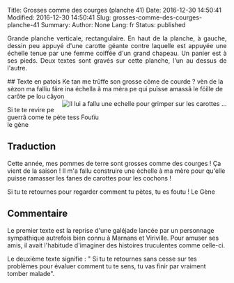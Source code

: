 Title: Grosses comme des courges (planche 41)
Date: 2016-12-30 14:50:41
Modified: 2016-12-30 14:50:41
Slug: grosses-comme-des-courges-planche-41
Summary: 
Author: None
Lang: fr
Status: published

<p style="text-align:justify;">Grande planche verticale, rectangulaire. En haut de la planche, à gauche, dessin peu appuyé d'une carotte géante contre laquelle est appuyée une échelle tenue par une femme coiffée d'un grand chapeau. Un panier est à ses pieds. Deux textes sont gravés sur cette planche, l'un au dessus de l'autre.</p>
<img style="float: left;" alt="" src="{static}/images/planche_41.png">
## Texte en patois
Ke tan me trûffe son grosse côme de courde ? vèn de la sèzon ma falliu fâre ina échella â ma mèra pe qui puïsse amassâ le föille de carôte pe lou câyon <img style="float: right;" alt="Il lui a fallu une echelle pour grimper sur les carottes ..." src="{static}/images/planche_41_dessin.png">
 
Si  te  te  revire  pe  guerrâ  come  te  pète  tess  Foutïu              
          le  gène

## Traduction
Cette année, mes pommes de terre sont grosses comme des courges ! Ça vient de la saison ! Il m'a fallu construire une échelle à ma mère pour qu'elle puisse ramasser les fanes de carottes pour les cochons !

Si tu te retournes pour regarder comment tu pètes, tu es foutu !
 Le Gène

## Commentaire
Le premier texte est la reprise d'une galéjade lancée par un personnage sympathique autrefois bien connu à Marnans et Viriville. Pour amuser ses amis, il avait l'habitude d'imaginer des histoires truculentes comme celle-ci.

Le deuxième texte signifie : " Si tu te retournes sans cesse sur tes problèmes pour évaluer comment tu te sens, tu vas finir par vraiment tomber malade".  

